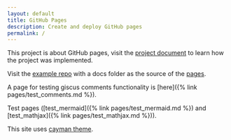 ```yaml
---
layout: default
title: GitHub Pages
description: Create and deploy GitHub pages
permalink: /
---
```

This project is about GitHub pages, visit the [project document](https://profile-sh.github.io/docs/projects/gh_pages) to learn how the project was implemented.

Visit the [example repo](https://github.com/gh-pages-project/project-repo) with a docs folder as the source of the [pages](https://gh-pages-project.github.io/project-repo/).

A page for testing giscus comments functionality is [here]({% link pages/test_comments.md %}).

Test pages ([test_mermaid]({% link pages/test_mermaid.md %}) and [test_mathjax]({% link pages/test_mathjax.md %})).

This site uses [cayman theme](https://github.com/pages-themes/cayman).
